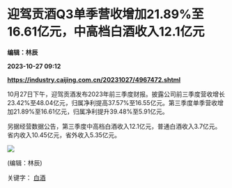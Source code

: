 # 迎驾贡酒Q3单季营收增加21.89%至16.61亿元，中高档白酒收入12.1亿元
**编辑：林辰**

**2023-10-27 09:12**

**https://industry.caijing.com.cn/20231027/4967472.shtml**

10月27日下午，迎驾贡酒发布2023年前三季度财报。披露公司前三季度营收增长23.42%至48.04亿元，归属净利提高37.57%至16.55亿元。第三季度单季营收增加21.89%至16.61亿元，归属净利提升39.48%至5.91亿元。

另据经营数据公告，第三季度中高档白酒收入12.1亿元，普通白酒收入3.7亿元。省内收入10.45亿元，省外收入5.35亿元。

![](https://tx1.cdn.caijing.com.cn/2014-03-27/114048455.jpg)

(编辑：林辰)

关键字： [白酒](https://app.caijing.com.cn/tags.php?tag=%E7%99%BD%E9%85%92 "白酒")